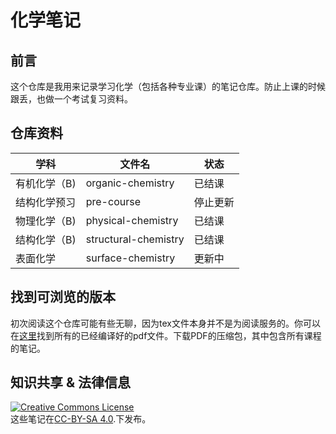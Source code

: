 # 化学笔记

## 前言

这个仓库是我用来记录学习化学（包括各种专业课）的笔记仓库。防止上课的时候跟丢，也做一个考试复习资料。

## 仓库资料

| 学科       | 文件名          | 状态   |
| ------------ | ------------------ | -------- |
| 有机化学（B) | organic-chemistry  | 已结课  |
| 结构化学预习 | pre-course         | 停止更新 |
| 物理化学（B) | physical-chemistry | 已结课 |
| 结构化学（B) | structural-chemistry | 已结课 |
| 表面化学 | surface-chemistry | 更新中 |
## 找到可浏览的版本


初次阅读这个仓库可能有些无聊，因为tex文件本身并不是为阅读服务的。你可以在[这里](https://github.com/inclyc/chemistry_notes/actions)找到所有的已经编译好的pdf文件。下载PDF的压缩包，其中包含所有课程的笔记。

## 知识共享 & 法律信息

<a rel="license" href="http://creativecommons.org/licenses/by-sa/4.0/"><img alt="Creative Commons License" style="border-width:0" src="https://i.creativecommons.org/l/by-sa/4.0/88x31.png" /></a><br />这些笔记在<a rel="license" href="http://creativecommons.org/licenses/by-sa/4.0/">CC-BY-SA 4.0</a>.下发布。
